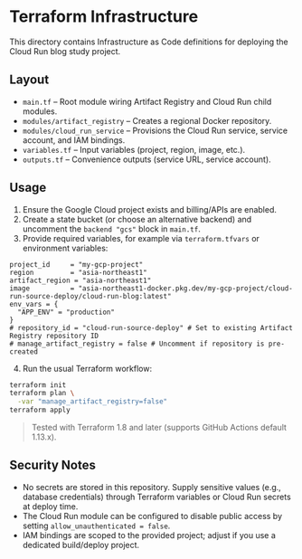 # Terraform Infrastructure

This directory contains Infrastructure as Code definitions for deploying the Cloud Run blog study project.

## Layout

- `main.tf` – Root module wiring Artifact Registry and Cloud Run child modules.
- `modules/artifact_registry` – Creates a regional Docker repository.
- `modules/cloud_run_service` – Provisions the Cloud Run service, service account, and IAM bindings.
- `variables.tf` – Input variables (project, region, image, etc.).
- `outputs.tf` – Convenience outputs (service URL, service account).

## Usage

1. Ensure the Google Cloud project exists and billing/APIs are enabled.
2. Create a state bucket (or choose an alternative backend) and uncomment the `backend "gcs"` block in `main.tf`.
3. Provide required variables, for example via `terraform.tfvars` or environment variables:

```hcl
project_id     = "my-gcp-project"
region         = "asia-northeast1"
artifact_region = "asia-northeast1"
image          = "asia-northeast1-docker.pkg.dev/my-gcp-project/cloud-run-source-deploy/cloud-run-blog:latest"
env_vars = {
  "APP_ENV" = "production"
}
# repository_id = "cloud-run-source-deploy" # Set to existing Artifact Registry repository ID
# manage_artifact_registry = false # Uncomment if repository is pre-created
```

4. Run the usual Terraform workflow:

```bash
terraform init
terraform plan \
  -var "manage_artifact_registry=false"
terraform apply
```

> Tested with Terraform 1.8 and later (supports GitHub Actions default 1.13.x).

## Security Notes

- No secrets are stored in this repository. Supply sensitive values (e.g., database credentials) through Terraform variables or Cloud Run secrets at deploy time.
- The Cloud Run module can be configured to disable public access by setting `allow_unauthenticated = false`.
- IAM bindings are scoped to the provided project; adjust if you use a dedicated build/deploy project.
